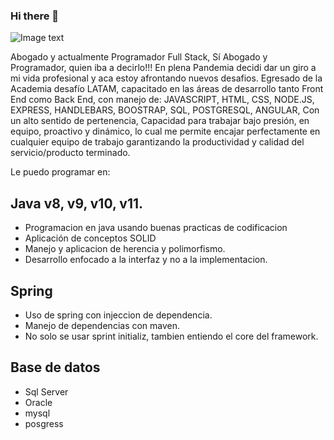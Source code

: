 ### Hi there 👋

![Image text](https://hips.hearstapps.com/hmg-prod.s3.amazonaws.com/images/acorralado-john-rambo-sylvester-stallone-7-1527009539.jpg?crop=0.894xw:1.00xh;0,0&resize=640:*)

Abogado y actualmente Programador Full Stack, Sí Abogado y Programador, quien iba a decirlo!!! En plena Pandemia decidi dar un giro a mi vida profesional y aca estoy afrontando nuevos desafios. Egresado de la Academia desafío LATAM, capacitado en las áreas de desarrollo tanto Front End como Back End, con manejo de:
 JAVASCRIPT, 
HTML, 
CSS, 
NODE.JS, 
EXPRESS, 
HANDLEBARS, 
BOOSTRAP, 
SQL, 
POSTGRESQL, 
ANGULAR, 
Con un alto sentido de pertenencia, Capacidad para trabajar bajo presión, en equipo, proactivo y dinámico, lo cual me permite encajar perfectamente en cualquier equipo de trabajo garantizando la productividad y calidad del servicio/producto terminado.

Le puedo programar en:

## Java v8, v9, v10, v11.
  - Programacion en java usando buenas practicas de codificacion
  - Aplicación de conceptos SOLID
  - Manejo y aplicacion de herencia y polimorfismo.
  - Desarrollo enfocado a la interfaz y no a la implementacion.
  
## Spring
  - Uso de spring con injeccion de dependencia.
  - Manejo de dependencias con maven.
  - No solo se usar sprint initializ, tambien entiendo el core del framework.
  
## Base de datos
  - Sql Server 
  - Oracle
  - mysql
  - posgress
  



<!--
**JavAnimal/JavAnimal** is a ✨ _special_ ✨ repository because its `README.md` (this file) appears on your GitHub profile.

Here are some ideas to get you started:

- 🔭 I’m currently working on ...
- 🌱 I’m currently learning ...
- 👯 I’m looking to collaborate on ...
- 🤔 I’m looking for help with ...
- 💬 Ask me about ...
- 📫 How to reach me: ...
- 😄 Pronouns: ...
- ⚡ Fun fact: ...
-->
